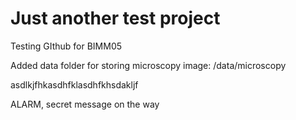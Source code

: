 # Just another test project
Testing GIthub for BIMM05

Added data folder for storing microscopy image: /data/microscopy

asdlkjfhkasdhfklasdhfkhsdakljf


ALARM, secret message on the way

